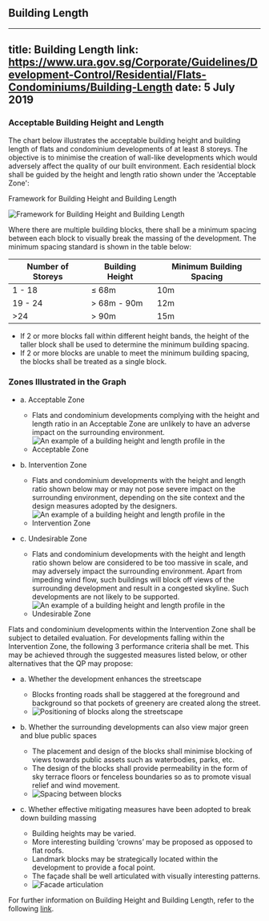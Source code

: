 
## Building Length
---
title: Building Length
link: https://www.ura.gov.sg/Corporate/Guidelines/Development-Control/Residential/Flats-Condominiums/Building-Length
date: 5 July 2019
---

### Acceptable Building Height and Length

The chart below illustrates the acceptable building height and building length of flats and condominium developments of at least 8 storeys. The objective is to minimise the creation of wall-like developments which would adversely affect the quality of our built environment. Each residential block shall be guided by the height and length ratio shown under the 'Acceptable Zone':

Framework for Building Height and Building Length

![Framework for Building Height and Building Length](https://www.ura.gov.sg/-/media/Corporate/Guidelines/Development-control/Flats-Condominiums/BL1_Framework_Building_Height_Building_Length.png?h=80%25&w=80%25)

Where there are multiple building blocks, there shall be a minimum spacing between each block to visually break the massing of the development. The minimum spacing standard is shown in the table below:

| Number of Storeys | Building Height | Minimum Building Spacing |
| ----------------- | --------------- | ------------------------ |
| 1 - 18            | ≤ 68m           | 10m                      |
| 19 - 24           | > 68m - 90m     | 12m                      |
| >24               | > 90m           | 15m                      |

- If 2 or more blocks fall within different height bands, the height of the taller block shall be used to determine the minimum building spacing.
- If 2 or more blocks are unable to meet the minimum building spacing, the blocks shall be treated as a single block.

### Zones Illustrated in the Graph

- a. Acceptable Zone

  - Flats and condominium developments complying with the height and length ratio in an Acceptable Zone are unlikely to have an adverse impact on the surrounding environment.
  - ![An example of a building height and length profile in the Acceptable Zone](https://www.ura.gov.sg/-/media/Corporate/Guidelines/Development-control/Flats-Condominiums/BL2_Example_BH_LP_Acceptable_Zone.png?h=70%25&w=70%25)

- b. Intervention Zone

  - Flats and condominium developments with the height and length ratio shown below may or may not pose severe impact on the surrounding environment, depending on the site context and the design measures adopted by the designers.
  - ![An example of a building height and length profile in the Intervention Zone](https://www.ura.gov.sg/-/media/Corporate/Guidelines/Development-control/Flats-Condominiums/BL3_Example_BH_LP_Intervention_Zone.png?h=70%25&w=70%25)

- c. Undesirable Zone
  - Flats and condominium developments with the height and length ratio shown below are considered to be too massive in scale, and may adversely impact the surrounding environment. Apart from impeding wind flow, such buildings will block off views of the surrounding development and result in a congested skyline. Such developments are not likely to be supported.
  - ![An example of a building height and length profile in the Undesirable Zone](https://www.ura.gov.sg/-/media/Corporate/Guidelines/Development-control/Flats-Condominiums/BL4_Example_BH_LP_Undesirable_Zone.png?h=70%25&w=70%25)

Flats and condominium developments within the Intervention Zone shall be subject to detailed evaluation. For developments falling within the Intervention Zone, the following 3 performance criteria shall be met. This may be achieved through the suggested measures listed below, or other alternatives that the QP may propose:

- a. Whether the development enhances the streetscape

  - Blocks fronting roads shall be staggered at the foreground and background so that pockets of greenery are created along the street.
  - ![Positioning of blocks along the streetscape](https://www.ura.gov.sg/-/media/Corporate/Guidelines/Development-control/Flats-Condominiums/BL5_Positioning_Blocks.png?h=70%25&w=70%25)

- b. Whether the surrounding developments can also view major green and blue public spaces

  - The placement and design of the blocks shall minimise blocking of views towards public assets such as waterbodies, parks, etc.
  - The design of the blocks shall provide permeability in the form of sky terrace floors or fenceless boundaries so as to promote visual relief and wind movement.
  - ![Spacing between blocks](https://www.ura.gov.sg/-/media/Corporate/Guidelines/Development-control/Flats-Condominiums/BL6_Spacing_Blocks.png?h=70%25&w=70%25)

- c. Whether effective mitigating measures have been adopted to break down building massing
  - Building heights may be varied.
  - More interesting building ‘crowns’ may be proposed as opposed to flat roofs.
  - Landmark blocks may be strategically located within the development to provide a focal point.
  - The façade shall be well articulated with visually interesting patterns.
  - ![Facade articulation](https://www.ura.gov.sg/-/media/Corporate/Guidelines/Development-control/Flats-Condominiums/BL7_Facade_Articulation.png?h=60%25&w=60%25)

For further information on Building Height and Building Length, refer to the following [link](https://www.ura.gov.sg/Corporate/Guidelines/Development-Control/Residential/Flats-Condominiums/Building-Height).
